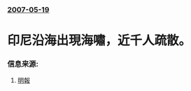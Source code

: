 ### [2007-05-19](/news/2007/05/19/index.md)

##### 
# 印尼沿海出現海嘯，近千人疏散。




### 信息来源:

1. [明報](https://web.archive.org/web/20070521171945/http://hk.news.yahoo.com/070519/12/27rtf.html)
